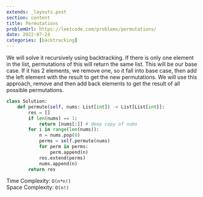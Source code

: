 ```yaml
---
extends: _layouts.post
section: content
title: Permutations
problemUrl: https://leetcode.com/problems/permutations/
date: 2022-07-24
categories: [backtracking]
---
```


We will solve it recursively using backtracking. If there is only one element in the list, permutations of this will return the same list. This will be our base case. If it has 2 elements, we remove one, so it fall into base case, then add the left element with the result to get the new permutations. We will use this approach, remove and then add back elements to get the result of all possible permutations.

```python
class Solution:
    def permute(self, nums: List[int]) -> List[List[int]]:
        res = []
        if len(nums) == 1:
            return [nums[:]] # deep copy of nums
        for i in range(len(nums)):
            n = nums.pop(0)
            perms = self.permute(nums)
            for perm in perms:
                perm.append(n)
            res.extend(perms)
            nums.append(n)
        return res
```

Time Complexity: `O(n*n!)` <br/>
Space Complexity: `O(n!)`